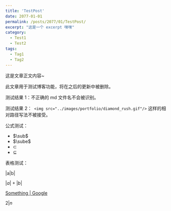 ```yaml
---
title: 'TestPost'
date: 2077-01-01
permalink: /posts/2077/01/TestPost/
excerpt: "这是一个 excerpt 嘿嘿"
category:
  - Test1
  - Test2
tags:
  - Tag1
  - Tag2
---
```


这是文章正文内容~

此文章用于测试博客功能，将在之后的更新中被删除。

测试结果 1：不正确的 md 文件名不会被识别。

测试结果 2：`
<img src="../images/portfolio/diamond_rush.gif"/>` 这样的相对路径写法不被接受。

公式测试：
- $\sub$
- $\sube$
- $\subset$
- $\subseteq$

表格测试：

|a|b|

$|a| + |b|$

[Something | Google](google.com)

$2 | n$

